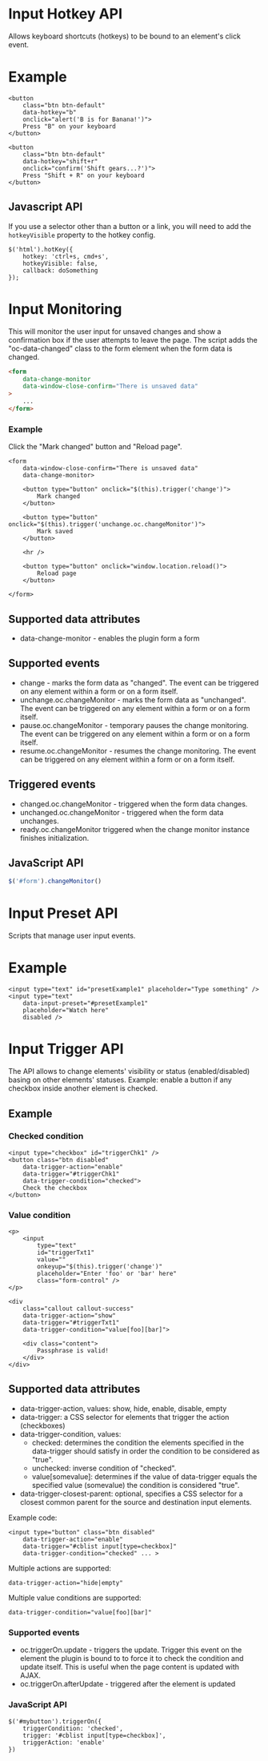 # Input Hotkey API

Allows keyboard shortcuts (hotkeys) to be bound to an element's click event.

# Example

    <button
        class="btn btn-default"
        data-hotkey="b"
        onclick="alert('B is for Banana!')">
        Press "B" on your keyboard
    </button>

    <button
        class="btn btn-default"
        data-hotkey="shift+r"
        onclick="confirm('Shift gears...?')">
        Press "Shift + R" on your keyboard
    </button>

## Javascript API

If you use a selector other than a button or a link, you will need to add the `hotkeyVisible` property to the hotkey config.

    $('html').hotKey({
        hotkey: 'ctrl+s, cmd+s',
        hotkeyVisible: false,
        callback: doSomething
    });

# Input Monitoring

This will monitor the user input for unsaved changes and show a confirmation box if the user attempts to leave the page. The script adds the "oc-data-changed" class to the form element when the form data is changed.

```html
<form
    data-change-monitor
    data-window-close-confirm="There is unsaved data"
>
    ...
</form>
```

### Example

Click the "Mark changed" button and "Reload page".

    <form
        data-window-close-confirm="There is unsaved data"
        data-change-monitor>

        <button type="button" onclick="$(this).trigger('change')">
            Mark changed
        </button>

        <button type="button" onclick="$(this).trigger('unchange.oc.changeMonitor')">
            Mark saved
        </button>

        <hr />

        <button type="button" onclick="window.location.reload()">
            Reload page
        </button>

    </form>

## Supported data attributes

- data-change-monitor - enables the plugin form a form

## Supported events

- change - marks the form data as "changed". The event can be triggered on any element within a form or on a form itself.
- unchange.oc.changeMonitor - marks the form data as "unchanged". The event can be triggered on any element within a form or on a form itself.
- pause.oc.changeMonitor - temporary pauses the change monitoring. The event can be triggered on any element within a form or on a form itself.
- resume.oc.changeMonitor - resumes the change monitoring. The event can be triggered on any element within a form or on a form itself.

## Triggered events

- changed.oc.changeMonitor - triggered when the form data changes.
- unchanged.oc.changeMonitor - triggered when the form data unchanges.
- ready.oc.changeMonitor triggered when the change monitor instance finishes initialization.

## JavaScript API

```js
$('#form').changeMonitor()
```

# Input Preset API

Scripts that manage user input events.

# Example

    <input type="text" id="presetExample1" placeholder="Type something" />
    <input type="text"
        data-input-preset="#presetExample1"
        placeholder="Watch here"
        disabled />

# Input Trigger API

The API allows to change elements' visibility or status (enabled/disabled) basing on other elements' statuses. Example: enable a button if any checkbox inside another element is checked.

## Example

### Checked condition

    <input type="checkbox" id="triggerChk1" />
    <button class="btn disabled"
        data-trigger-action="enable"
        data-trigger="#triggerChk1"
        data-trigger-condition="checked">
        Check the checkbox
    </button>

### Value condition

    <p>
        <input
            type="text"
            id="triggerTxt1"
            value=""
            onkeyup="$(this).trigger('change')"
            placeholder="Enter 'foo' or 'bar' here"
            class="form-control" />
    </p>

    <div
        class="callout callout-success"
        data-trigger-action="show"
        data-trigger="#triggerTxt1"
        data-trigger-condition="value[foo][bar]">

        <div class="content">
            Passphrase is valid!
        </div>
    </div>


## Supported data attributes

- data-trigger-action, values: show, hide, enable, disable, empty
- data-trigger: a CSS selector for elements that trigger the action (checkboxes)
- data-trigger-condition, values:
    - checked: determines the condition the elements specified in the data-trigger should satisfy in order the condition to be considered as "true".
    - unchecked: inverse condition of "checked".
    - value[somevalue]: determines if the value of data-trigger equals the specified value (somevalue) the condition is considered "true".
- data-trigger-closest-parent: optional, specifies a CSS selector for a closest common parent for the source and destination input elements.

Example code:

    <input type="button" class="btn disabled"
        data-trigger-action="enable"
        data-trigger="#cblist input[type=checkbox]"
        data-trigger-condition="checked" ... >

Multiple actions are supported:

    data-trigger-action="hide|empty"

Multiple value conditions are supported:

    data-trigger-condition="value[foo][bar]"


### Supported events

- oc.triggerOn.update - triggers the update. Trigger this event on the element the plugin is bound to to force it to check the condition and update itself. This is useful when the page content is updated with AJAX.
- oc.triggerOn.afterUpdate - triggered after the element is updated

### JavaScript API

    $('#mybutton').triggerOn({
        triggerCondition: 'checked',
        trigger: '#cblist input[type=checkbox]',
        triggerAction: 'enable'
    })
